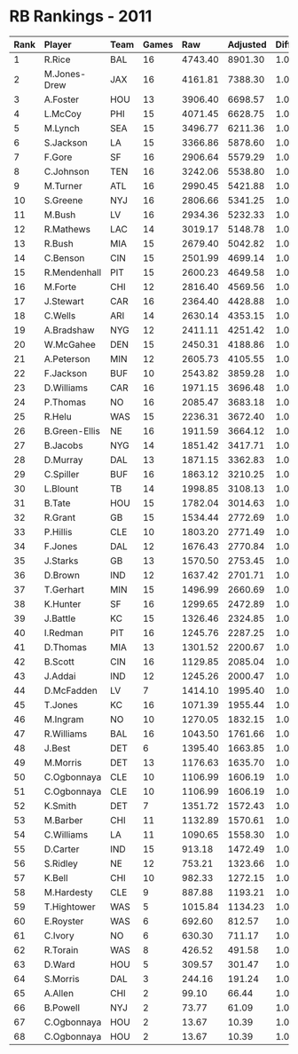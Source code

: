 # RB Rankings - 2011

| Rank | Player        | Team | Games | Raw     | Adjusted | Difficulty | Avg/Game | Typical | Consistency | Trend    |
| :----| :-------------| :----| :-----| :-------| :--------| :----------| :--------| :-------| :-----------| :--------|
| 1    | R.Rice        | BAL  | 16    | 4743.40 | 8901.30  | 1.000      | 556.33   | 559.42  | 8/1/7       | +66.1%   |
| 2    | M.Jones-Drew  | JAX  | 16    | 4161.81 | 7388.30  | 1.000      | 461.77   | 460.19  | 7/2/7       | +63.4%   |
| 3    | A.Foster      | HOU  | 13    | 3906.40 | 6698.57  | 1.000      | 515.27   | 512.92  | 4/4/5       | +58.5%   |
| 4    | L.McCoy       | PHI  | 15    | 4071.45 | 6628.75  | 1.000      | 441.92   | 457.81  | 7/2/6       | +67.1%   |
| 5    | M.Lynch       | SEA  | 15    | 3496.77 | 6211.36  | 1.000      | 414.09   | 393.55  | 8/0/7       | +118.3%  |
| 6    | S.Jackson     | LA   | 15    | 3366.86 | 5878.60  | 1.000      | 391.91   | 389.72  | 6/1/8       | +127.9%  |
| 7    | F.Gore        | SF   | 16    | 2906.64 | 5579.29  | 1.000      | 348.71   | 359.98  | 8/1/7       | +127.3%  |
| 8    | C.Johnson     | TEN  | 16    | 3242.06 | 5538.80  | 1.000      | 346.18   | 353.49  | 8/1/7       | +77.8%   |
| 9    | M.Turner      | ATL  | 16    | 2990.45 | 5421.88  | 1.000      | 338.87   | 347.61  | 8/1/7       | +87.2%   |
| 10   | S.Greene      | NYJ  | 16    | 2806.66 | 5341.25  | 1.000      | 333.83   | 340.75  | 9/1/6       | +105.9%  |
| 11   | M.Bush        | LV   | 16    | 2934.36 | 5232.33  | 1.000      | 327.02   | 324.56  | 9/0/7       | +178.7%  |
| 12   | R.Mathews     | LAC  | 14    | 3019.17 | 5148.78  | 1.000      | 367.77   | 362.56  | 6/2/6       | +72.9%   |
| 13   | R.Bush        | MIA  | 15    | 2679.40 | 5042.82  | 1.000      | 336.19   | 319.39  | 6/0/9       | +99.3%   |
| 14   | C.Benson      | CIN  | 15    | 2501.99 | 4699.14  | 1.000      | 313.28   | 322.72  | 9/1/5       | +61.7%   |
| 15   | R.Mendenhall  | PIT  | 15    | 2600.23 | 4649.58  | 1.000      | 309.97   | 295.39  | 7/0/8       | +111.2%  |
| 16   | M.Forte       | CHI  | 12    | 2816.40 | 4569.56  | 1.000      | 380.80   | 392.00  | 5/1/6       | INACTIVE |
| 17   | J.Stewart     | CAR  | 16    | 2364.40 | 4428.88  | 1.000      | 276.80   | 277.65  | 5/4/7       | +55.9%   |
| 18   | C.Wells       | ARI  | 14    | 2630.14 | 4353.15  | 1.000      | 310.94   | 308.16  | 7/1/6       | +145.9%  |
| 19   | A.Bradshaw    | NYG  | 12    | 2411.11 | 4251.42  | 1.000      | 354.28   | 380.25  | 8/0/4       | +77.5%   |
| 20   | W.McGahee     | DEN  | 15    | 2450.31 | 4188.86  | 1.000      | 279.26   | 292.27  | 8/1/6       | +175.1%  |
| 21   | A.Peterson    | MIN  | 12    | 2605.73 | 4105.55  | 1.000      | 342.13   | 359.72  | 6/0/6       | +151.3%  |
| 22   | F.Jackson     | BUF  | 10    | 2543.82 | 3859.28  | 1.000      | 385.93   | 370.01  | 4/0/6       | INACTIVE |
| 23   | D.Williams    | CAR  | 16    | 1971.15 | 3696.48  | 1.000      | 231.03   | 245.20  | 10/1/5      | +92.2%   |
| 24   | P.Thomas      | NO   | 16    | 2085.47 | 3683.18  | 1.000      | 230.20   | 247.38  | 8/0/8       | +87.4%   |
| 25   | R.Helu        | WAS  | 15    | 2236.31 | 3672.40  | 1.000      | 244.83   | 253.37  | 10/1/4      | +373.5%  |
| 26   | B.Green-Ellis | NE   | 16    | 1911.59 | 3664.12  | 1.000      | 229.01   | 200.90  | 6/2/8       | +230.8%  |
| 27   | B.Jacobs      | NYG  | 14    | 1851.42 | 3417.71  | 1.000      | 244.12   | 218.35  | 8/1/5       | +176.0%  |
| 28   | D.Murray      | DAL  | 13    | 1871.15 | 3362.83  | 1.000      | 258.68   | 278.12  | 8/0/5       | INACTIVE |
| 29   | C.Spiller     | BUF  | 16    | 1863.12 | 3210.25  | 1.000      | 200.64   | 210.65  | 11/0/5      | +509.1%  |
| 30   | L.Blount      | TB   | 14    | 1998.85 | 3108.13  | 1.000      | 222.01   | 241.93  | 8/0/6       | +258.2%  |
| 31   | B.Tate        | HOU  | 15    | 1782.04 | 3014.63  | 1.000      | 200.98   | 188.49  | 7/0/8       | +198.9%  |
| 32   | R.Grant       | GB   | 15    | 1534.44 | 2772.69  | 1.000      | 184.85   | 187.63  | 10/0/5      | +146.0%  |
| 33   | P.Hillis      | CLE  | 10    | 1803.20 | 2771.49  | 1.000      | 277.15   | 263.55  | 4/1/5       | +141.0%  |
| 34   | F.Jones       | DAL  | 12    | 1676.43 | 2770.84  | 1.000      | 230.90   | 252.11  | 7/0/5       | +259.0%  |
| 35   | J.Starks      | GB   | 13    | 1570.50 | 2753.45  | 1.000      | 211.80   | 222.85  | 5/1/7       | +159.7%  |
| 36   | D.Brown       | IND  | 12    | 1637.42 | 2701.71  | 1.000      | 225.14   | 221.31  | 5/1/6       | +112.7%  |
| 37   | T.Gerhart     | MIN  | 15    | 1496.99 | 2660.69  | 1.000      | 177.38   | 173.29  | 9/0/6       | +730.9%  |
| 38   | K.Hunter      | SF   | 16    | 1299.65 | 2472.89  | 1.000      | 154.56   | 179.26  | 10/1/5      | +192.8%  |
| 39   | J.Battle      | KC   | 15    | 1326.46 | 2324.85  | 1.000      | 154.99   | 150.87  | 7/1/7       | +182.9%  |
| 40   | I.Redman      | PIT  | 16    | 1245.76 | 2287.25  | 1.000      | 142.95   | 126.53  | 8/1/7       | +215.2%  |
| 41   | D.Thomas      | MIA  | 13    | 1301.52 | 2200.67  | 1.000      | 169.28   | 151.38  | 7/0/6       | +188.5%  |
| 42   | B.Scott       | CIN  | 16    | 1129.85 | 2085.04  | 1.000      | 130.31   | 120.96  | 8/0/8       | +188.8%  |
| 43   | J.Addai       | IND  | 12    | 1245.26 | 2000.47  | 1.000      | 166.71   | 195.37  | 8/1/3       | +229.4%  |
| 44   | D.McFadden    | LV   | 7     | 1414.10 | 1995.40  | 1.000      | 285.06   | 318.17  | 5/0/2       | INACTIVE |
| 45   | T.Jones       | KC   | 16    | 1071.39 | 1955.44  | 1.000      | 122.22   | 117.52  | 6/2/8       | +226.9%  |
| 46   | M.Ingram      | NO   | 10    | 1270.05 | 1832.15  | 1.000      | 183.22   | 181.35  | 5/0/5       | INACTIVE |
| 47   | R.Williams    | BAL  | 16    | 1043.50 | 1761.66  | 1.000      | 110.10   | 121.85  | 10/0/6      | +140.1%  |
| 48   | J.Best        | DET  | 6     | 1395.40 | 1663.85  | 1.000      | 277.31   | 274.64  | 3/0/3       | INACTIVE |
| 49   | M.Morris      | DET  | 13    | 1176.63 | 1635.70  | 1.000      | 125.82   | 126.57  | 9/0/4       | +250.3%  |
| 50   | C.Ogbonnaya   | CLE  | 10    | 1106.99 | 1606.19  | 1.000      | 160.62   | 68.19   | 7/1/4       | +498.3%  |
| 51   | C.Ogbonnaya   | CLE  | 10    | 1106.99 | 1606.19  | 1.000      | 160.62   | 68.19   | 7/1/4       | +498.3%  |
| 52   | K.Smith       | DET  | 7     | 1351.72 | 1572.43  | 1.000      | 224.63   | 214.18  | 3/1/3       | +219.1%  |
| 53   | M.Barber      | CHI  | 11    | 1132.89 | 1570.61  | 1.000      | 142.78   | 142.37  | 7/1/3       | +147.8%  |
| 54   | C.Williams    | LA   | 11    | 1090.65 | 1558.30  | 1.000      | 141.66   | 128.90  | 6/1/4       | +291.6%  |
| 55   | D.Carter      | IND  | 15    | 913.18  | 1472.49  | 1.000      | 98.17    | 93.14   | 9/1/5       | +248.8%  |
| 56   | S.Ridley      | NE   | 12    | 753.21  | 1323.66  | 1.000      | 110.30   | 119.53  | 7/0/5       | +288.9%  |
| 57   | K.Bell        | CHI  | 10    | 982.33  | 1272.15  | 1.000      | 127.21   | 129.49  | 6/0/4       | +1578.5% |
| 58   | M.Hardesty    | CLE  | 9     | 887.88  | 1193.21  | 1.000      | 132.58   | 120.61  | 4/0/5       | +776.0%  |
| 59   | T.Hightower   | WAS  | 5     | 1015.84 | 1134.23  | 1.000      | 226.85   | 228.35  | 3/0/2       | INACTIVE |
| 60   | E.Royster     | WAS  | 6     | 692.60  | 812.57   | 1.000      | 135.43   | 154.08  | 4/0/2       | +692.4%  |
| 61   | C.Ivory       | NO   | 6     | 630.30  | 711.17   | 1.000      | 118.53   | 113.53  | 2/2/2       | +128.0%  |
| 62   | R.Torain      | WAS  | 8     | 426.52  | 491.58   | 1.000      | 61.45    | 69.62   | 6/0/2       | +170.2%  |
| 63   | D.Ward        | HOU  | 5     | 309.57  | 301.47   | 1.000      | 60.29    | 60.37   | 2/0/3       | N/A      |
| 64   | S.Morris      | DAL  | 3     | 244.16  | 191.24   | 1.000      | 63.75    | 63.75   | 1/1/1       | N/A      |
| 65   | A.Allen       | CHI  | 2     | 99.10   | 66.44    | 1.000      | 33.22    | 33.22   | 1/0/1       | N/A      |
| 66   | B.Powell      | NYJ  | 2     | 73.77   | 61.09    | 1.000      | 30.54    | 30.54   | 1/0/1       | INACTIVE |
| 67   | C.Ogbonnaya   | HOU  | 2     | 13.67   | 10.39    | 1.000      | 5.20     | 68.19   | 7/1/4       | +498.3%  |
| 68   | C.Ogbonnaya   | HOU  | 2     | 13.67   | 10.39    | 1.000      | 5.20     | 68.19   | 7/1/4       | +498.3%  |


